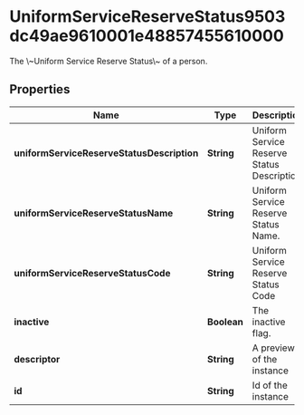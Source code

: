 

# UniformServiceReserveStatus9503dc49ae9610001e48857455610000

The \\~Uniform Service Reserve Status\\~ of a person.

## Properties

| Name | Type | Description | Notes |
|------------ | ------------- | ------------- | -------------|
|**uniformServiceReserveStatusDescription** | **String** | Uniform Service Reserve Status Description. |  [optional] |
|**uniformServiceReserveStatusName** | **String** | Uniform Service Reserve Status Name. |  [optional] |
|**uniformServiceReserveStatusCode** | **String** | Uniform Service Reserve Status Code |  [optional] |
|**inactive** | **Boolean** | The inactive flag. |  [optional] |
|**descriptor** | **String** | A preview of the instance |  [optional] |
|**id** | **String** | Id of the instance |  [optional] |



